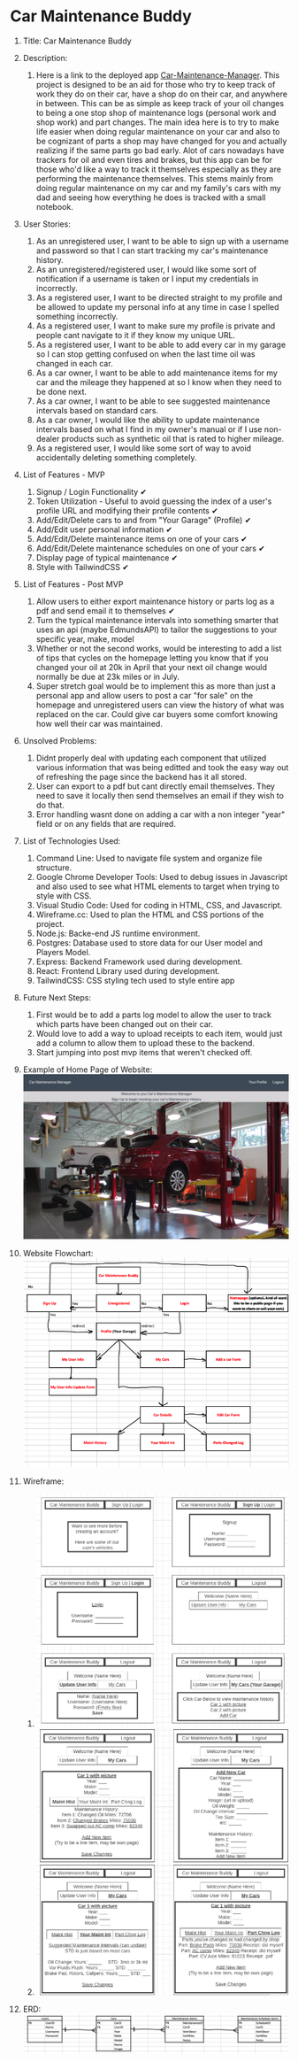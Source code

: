 # Car Maintenance Buddy
1. Title: Car Maintenance Buddy

2. Description:
    1. Here is a link to the deployed app [Car-Maintenance-Manager](http://car-maintenance-app.surge.sh). This project is designed to be an aid for those who try to keep track of work they do on their car, have a shop do on their car, and anywhere in between. This can be as simple as keep track of your oil changes to being a one stop shop of maintenance logs (personal work and shop work) and part changes. The main idea here is to try to make life easier when doing regular maintenance on your car and also to be cognizant of parts a shop may have changed for you and actually realizing if the same parts go bad early. Alot of cars nowadays have trackers for oil and even tires and brakes, but this app can be for those who'd like a way to track it themselves especially as they are performing the maintenance themselves. This stems mainly from doing regular maintenance on my car and my family's cars with my dad and seeing how everything he does is tracked with a small notebook.

3. User Stories: 
    1. As an unregistered user, I want to be able to sign up with a username and password so that I can start tracking my car's maintenance history.
    1. As an unregistered/registered user, I would like some sort of notification if a username is taken or I input my credentials in incorrectly.
    1. As a registered user, I want to be directed straight to my profile and be allowed to update my personal info at any time in case I spelled something incorrectly.
    1. As a registered user, I want to make sure my profile is private and people cant navigate to it if they know my unique URL.
    1. As a registered user, I want to be able to add every car in my garage so I can stop getting confused on when the last time oil was changed in each car.
    1. As a car owner, I want to be able to add maintenance items for my car and the mileage they happened at so I know when they need to be done next.
    1. As a car owner, I want to be able to see suggested maintenance intervals based on standard cars.
    1. As a car owner, I would like the ability to update maintenance intervals based on what I find in my owner's manual or if I use non-dealer products such as synthetic oil that is rated to higher mileage.
    1. As a registered user, I would like some sort of way to avoid accidentally deleting something completely.

4. List of Features - MVP
    1. Signup / Login Functionality ✔
    1. Token Utilization - Useful to avoid guessing the index of a user's profile URL and modifying their profile contents ✔
    1. Add/Edit/Delete cars to and from "Your Garage" (Profile) ✔
    1. Add/Edit user personal information ✔
    1. Add/Edit/Delete maintenance items on one of your cars ✔
    1. Add/Edit/Delete maintenance schedules on one of your cars ✔
    1. Display page of typical maintenance ✔
    1. Style with TailwindCSS ✔

5. List of Features - Post MVP
    1. Allow users to either export maintenance history or parts log as a pdf and send email it to themselves ✔
    1. Turn the typical maintenance intervals into something smarter that uses an api (maybe EdmundsAPI) to tailor the suggestions to your specific year, make, model
    1. Whether or not the second works, would be interesting to add a list of tips that cycles on the homepage letting you know that if you changed your oil at 20k in April that your next oil change would normally be due at 23k miles or in July.
    1. Super stretch goal would be to implement this as more than just a personal app and allow users to post a car "for sale" on the homepage and unregistered users can view the history of what was replaced on the car. Could give car buyers some comfort knowing how well their car was maintained.

6. Unsolved Problems:
    1. Didnt properly deal with updating each component that utilized various information that was being editted and took the easy way out of refreshing the page since the backend has it all stored.
    1. User can export to a pdf but cant directly email themselves. They need to save it locally then send themselves an email if they wish to do that.
    1. Error handling wasnt done on adding a car with a non integer "year" field or on any fields that are required.

7. List of Technologies Used: 
    1. Command Line: Used to navigate file system and organize file structure.
    1. Google Chrome Developer Tools: Used to debug issues in Javascript and also used to see what HTML elements to target when trying to style with CSS.
    1. Visual Studio Code: Used for coding in HTML, CSS, and Javascript.
    1. Wireframe.cc: Used to plan the HTML and CSS portions of the project.
    1. Node.js: Backe-end JS runtime environment.
    1. Postgres: Database used to store data for our User model and Players Model.
    1. Express: Backend Framework used during development.
    1. React: Frontend Library used during development.
    1. TailwindCSS: CSS styling tech used to style entire app

8. Future Next Steps:
    1. First would be to add a parts log model to allow the user to track which parts have been changed out on their car.
    1. Would love to add a way to upload receipts to each item, would just add a column to allow them to upload these to the backend.
    1. Start jumping into post mvp items that weren't checked off.

9. Example of Home Page of Website:
![Homepage](planning/homepage.png)

10. Website Flowchart:
![Flowchart](planning/FlowchartCarMaintenanceApp.png)

11. Wireframe:
    1. ![Wireframe1](planning/Wireframe1.png)
    1. ![Wireframe2](planning/Wireframe2.png)

12. ERD:
![ERD](planning/ERDCarMaintenanceApp.png)
